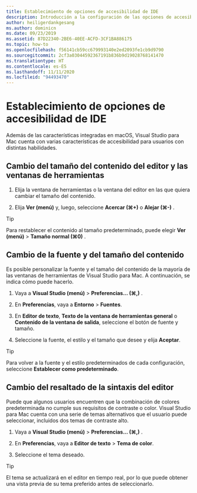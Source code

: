 ```yaml
---
title: Establecimiento de opciones de accesibilidad de IDE
description: Introducción a la configuración de las opciones de accesibilidad en Visual Studio para Mac
author: heiligerdankgesang
ms.author: dominicn
ms.date: 09/23/2019
ms.assetid: 87D22340-2BE6-40EE-ACFD-3CF1BA886175
ms.topic: how-to
ms.openlocfilehash: f56141cb59cc679993140e2ed2093fe1cb9d9790
ms.sourcegitcommit: 2cf3a03044592367191b836b9d19028768141470
ms.translationtype: HT
ms.contentlocale: es-ES
ms.lasthandoff: 11/11/2020
ms.locfileid: "94493470"
---
```

# <a name="set-ide-accessibility-options"></a>Establecimiento de opciones de accesibilidad de IDE

Además de las características integradas en macOS, Visual Studio para Mac cuenta con varias características de accesibilidad para usuarios con distintas habilidades.

## <a name="resize-tool-windows-and-editor-content"></a>Cambio del tamaño del contenido del editor y las ventanas de herramientas

1. Elija la ventana de herramientas o la ventana del editor en las que quiera cambiar el tamaño del contenido.

1. Elija **Ver (menú)** y, luego, seleccione **Acercar (&#8984;+)** o **Alejar (&#8984;-)** .

> [!TIP]
> Para restablecer el contenido al tamaño predeterminado, puede elegir **Ver (menú)**  > **Tamaño normal (&#8984;0)** .

## <a name="change-the-content-font-and-size"></a>Cambio de la fuente y del tamaño del contenido

Es posible personalizar la fuente y el tamaño del contenido de la mayoría de las ventanas de herramientas de Visual Studio para Mac. A continuación, se indica cómo puede hacerlo.

1. Vaya a **Visual Studio (menú)**  > **Preferencias... (&#8984;,)** .

1. En **Preferencias**, vaya a **Entorno** > **Fuentes**.

1. En **Editor de texto**, **Texto de la ventana de herramientas general** o **Contenido de la ventana de salida**, seleccione el botón de fuente y tamaño.

1. Seleccione la fuente, el estilo y el tamaño que desee y elija **Aceptar**.

> [!TIP]
> Para volver a la fuente y el estilo predeterminados de cada configuración, seleccione **Establecer como predeterminado**.

## <a name="change-the-editor-syntax-highlighting"></a>Cambio del resaltado de la sintaxis del editor

Puede que algunos usuarios encuentren que la combinación de colores predeterminada no cumple sus requisitos de contraste o color. Visual Studio para Mac cuenta con una serie de temas alternativos que el usuario puede seleccionar, incluidos dos temas de contraste alto.

1. Vaya a **Visual Studio (menú)**  > **Preferencias... (&#8984;,)** .

1. En **Preferencias**, vaya a **Editor de texto** > **Tema de color**.

1. Seleccione el tema deseado.

> [!TIP]
> El tema se actualizará en el editor en tiempo real, por lo que puede obtener una vista previa de su tema preferido antes de seleccionarlo.